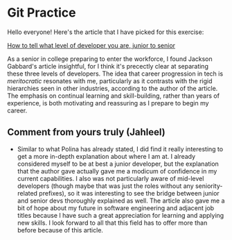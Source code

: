 # Git Practice
Hello everyone! Here's the article that I have picked for this exercise: 

[How to tell what level of developer you are, junior to senior](https://jg.gg/2020/11/22/how-to-tell-what-level-of-developer-you-are/?source=post_page-----56b0d9de2c43--------------------------------)

As a senior in college preparing to enter the workforce, I found Jackson Gabbard's article insightful, for I think it's precectly clear at separating these three levels of developers. The idea that career progression in tech is *meritocratic* resonates with me, particularly as it contrasts with the rigid hierarchies seen in other industries, according to the author of the article. The emphasis on continual learning and skill-building, rather than years of experience, is both motivating and reassuring as I prepare to begin my career.

## Comment from yours truly (Jahleel)
- Similar to what Polina has already stated, I did find it really interesting to get a more in-depth explanation about where I am at. I already considered myself to be at best a junior developer, but the explanation that the author gave actually gave me a modicum of confidence in my current capabilities. I also was not particularly aware of mid-level developers (though maybe that was just the roles without any seniority-related prefixes), so it was interesting to see the bridge between junior and senior devs thoroughly explained as well. The article also gave me a bit of hope about my future in software engineering and adjacent job titles because I have such a great appreciation for learning and applying new skills. I look forward to all that this field has to offer more than before because of this article. 